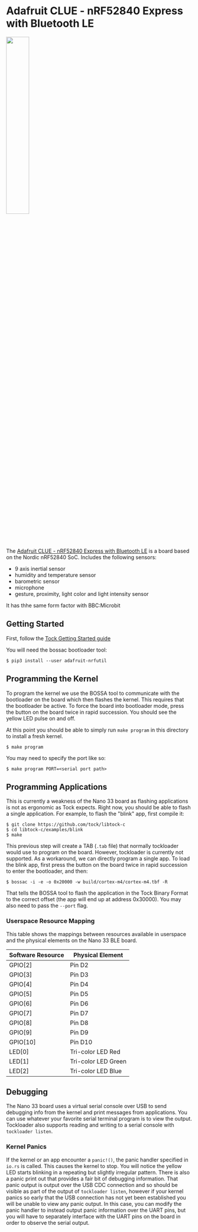 Adafruit CLUE - nRF52840 Express with Bluetooth LE
==================================================

<img src="https://cdn-learn.adafruit.com/assets/assets/000/087/843/medium640/adafruit_products_Clue_top_angle.jpg?1580406577" width="35%">

The [Adafruit CLUE - nRF52840 Express with Bluetooth LE](https://www.adafruit.com/product/4500) is a
board based on the Nordic nRF52840 SoC. Includes the
following sensors:

- 9 axis inertial sensor
- humidity and temperature sensor
- barometric sensor
- microphone
- gesture, proximity, light color and light intensity sensor

It has thhe same form factor with BBC:Microbit


## Getting Started

First, follow the [Tock Getting Started guide](../../../doc/Getting_Started.md)

You will need the bossac bootloader tool:

```shell
$ pip3 install --user adafruit-nrfutil
```

## Programming the Kernel

To program the kernel we use the BOSSA tool to communicate with the bootloader
on the board which then flashes the kernel. This requires that the bootloader be
active. To force the board into bootloader mode, press the button on the board
twice in rapid succession. You should see the yellow LED pulse on and off.

At this point you should be able to simply run `make program` in this directory
to install a fresh kernel.

```
$ make program
```

You may need to specify the port like so:

```
$ make program PORT=<serial port path>
```

## Programming Applications

This is currently a weakness of the Nano 33 board as flashing applications is
not as ergonomic as Tock expects. Right now, you should be able to flash a
single application. For example, to flash the "blink" app, first compile it:

```
$ git clone https://github.com/tock/libtock-c
$ cd libtock-c/examples/blink
$ make
```

This previous step will create a TAB (`.tab` file) that normally tockloader
would use to program on the board. However, tockloader is currently not
supported. As a workaround, we can directly program a single app. To load the
blink app, first press the button on the board twice in rapid succession to
enter the bootloader, and then:

```
$ bossac -i -e -o 0x20000 -w build/cortex-m4/cortex-m4.tbf -R
```

That tells the BOSSA tool to flash the application in the Tock Binary Format to
the correct offset (the app will end up at address 0x30000). You may also need
to pass the `--port` flag.

### Userspace Resource Mapping

This table shows the mappings between resources available in userspace
and the physical elements on the Nano 33 BLE board.

| Software Resource | Physical Element    |
|-------------------|---------------------|
| GPIO[2]           | Pin D2              |
| GPIO[3]           | Pin D3              |
| GPIO[4]           | Pin D4              |
| GPIO[5]           | Pin D5              |
| GPIO[6]           | Pin D6              |
| GPIO[7]           | Pin D7              |
| GPIO[8]           | Pin D8              |
| GPIO[9]           | Pin D9              |
| GPIO[10]          | Pin D10             |
| LED[0]            | Tri-color LED Red   |
| LED[1]            | Tri-color LED Green |
| LED[2]            | Tri-color LED Blue  |

## Debugging

The Nano 33 board uses a virtual serial console over USB to send debugging info
from the kernel and print messages from applications. You can use whatever your
favorite serial terminal program is to view the output. Tockloader also
supports reading and writing to a serial console with `tockloader listen`.

### Kernel Panics

If the kernel or an app encounter a `panic!()`, the panic handler specified in
`io.rs` is called. This causes the kernel to stop. You will notice the yellow
LED starts blinking in a repeating but slightly irregular pattern. There is also
a panic print out that provides a fair bit of debugging information. That panic
output is output over the USB CDC connection and so should be visible as part
of the output of `tockloader listen`, however if your kernel panics so early
that the USB connection has not yet been established you will be unable to view
any panic output. In this case, you can modify the panic handler to instead
output panic information over the UART pins, but you will have to separately interface
with the UART pins on the board in order to observe the serial output.
